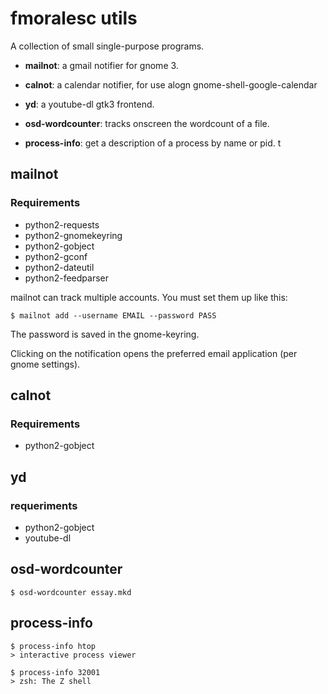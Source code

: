 # fmoralesc utils

A collection of small single-purpose programs.

* **mailnot**: a gmail notifier for gnome 3.

* **calnot**: a calendar notifier, for use alogn gnome-shell-google-calendar

* **yd**: a youtube-dl gtk3 frontend.

* **osd-wordcounter**: tracks onscreen the wordcount of a file.

* **process-info**: get a description of a process by name or pid.
t
## mailnot

### Requirements

* python2-requests
* python2-gnomekeyring
* python2-gobject
* python2-gconf
* python2-dateutil
* python2-feedparser

mailnot can track multiple accounts. You must set them up like this:

    $ mailnot add --username EMAIL --password PASS

The password is saved in the gnome-keyring.

Clicking on the notification opens the preferred email application (per gnome
settings).

## calnot

### Requirements

* python2-gobject

## yd

### requeriments

* python2-gobject
* youtube-dl

## osd-wordcounter

    $ osd-wordcounter essay.mkd

## process-info

    $ process-info htop
	> interactive process viewer

	$ process-info 32001
	> zsh: The Z shell
